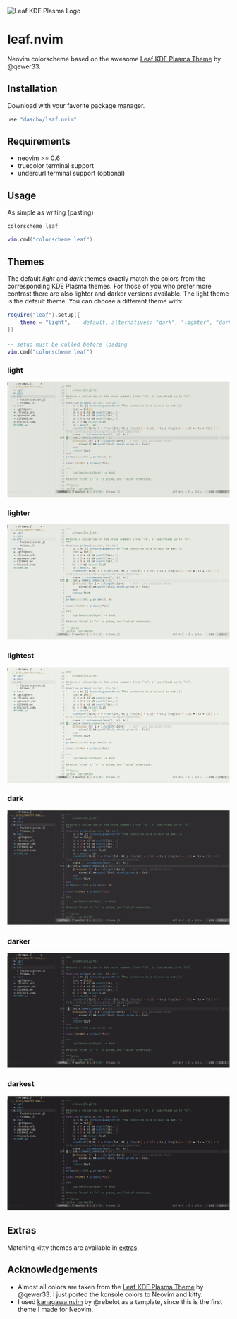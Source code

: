 ![Leaf KDE Plasma Logo](https://raw.githubusercontent.com/qewer33/leaf-kde/main/logo.png)

# leaf.nvim

Neovim colorscheme based on the awesome [Leaf KDE Plasma Theme](https://github.com/qewer33/leaf-kde) by @qewer33.

## Installation

Download with your favorite package manager.

```lua
use "daschw/leaf.nvim"
```

## Requirements

- neovim >= 0.6
- truecolor terminal support
- undercurl terminal support (optional)

## Usage

As simple as writing (pasting)

```vim
colorscheme leaf
```

```lua
vim.cmd("colorscheme leaf")
```

## Themes

The default *light* and *dark* themes exactly match the colors from the corresponding KDE Plasma themes.
For those of you who prefer more contrast there are also lighter and darker versions available.
The light theme is the default theme. You can choose a different theme with:

```lua
require("leaf").setup({
    theme = "light", -- default, alternatives: "dark", "lighter", "darker", "lightest", "darkest"
})

-- setup must be called before loading
vim.cmd("colorscheme leaf")
```

### light
![leaf-light](assets/screenshot-light.png)

### lighter
![leaf-lighter](assets/screenshot-lighter.png)

### lightest
![leaf-lightest](assets/screenshot-lightest.png)

### dark
![leaf-dark](assets/screenshot-dark.png)

### darker
![leaf-darker](assets/screenshot-darker.png)

### darkest
![leaf-darkest](assets/screenshot-darkest.png)

## Extras

Matching kitty themes are available in [extras](extras/).

## Acknowledgements

- Almost all colors are taken from the [Leaf KDE Plasma Theme](https://github.com/qewer33/leaf-kde) by @qewer33. I just ported the konsole colors to Neovim and kitty.
- I used [kanagawa.nvim](https://github.com/rebelot/kanagawa.nvim) by @rebelot as a template, since this is the first theme I made for Neovim.
